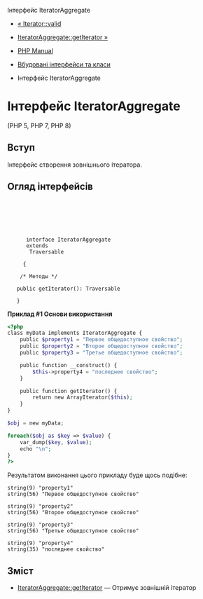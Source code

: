 Інтерфейс IteratorAggregate

-   [« Iterator::valid](iterator.valid.html)
    
-   [IteratorAggregate::getIterator »](iteratoraggregate.getiterator.html)
    
-   [PHP Manual](index.html)
    
-   [Вбудовані інтерфейси та класи](reserved.interfaces.html)
    
-   Інтерфейс IteratorAggregate
    

# Інтерфейс IteratorAggregate

(PHP 5, PHP 7, PHP 8)

## Вступ

Інтерфейс створення зовнішнього ітератора.

## Огляд інтерфейсів

```classsynopsis

     
    

    
     
      interface IteratorAggregate
      extends
       Traversable
     
     {

    /* Методы */
    
   public getIterator(): Traversable

   }
```

**Приклад #1 Основи використання**

```php
<?php
class myData implements IteratorAggregate {
    public $property1 = "Первое общедоступное свойство";
    public $property2 = "Второе общедоступное свойство";
    public $property3 = "Третье общедоступное свойство";

    public function __construct() {
        $this->property4 = "последнее свойство";
    }

    public function getIterator() {
        return new ArrayIterator($this);
    }
}

$obj = new myData;

foreach($obj as $key => $value) {
    var_dump($key, $value);
    echo "\n";
}
?>
```

Результатом виконання цього прикладу буде щось подібне:

```
string(9) "property1"
string(56) "Первое общедоступное свойство"

string(9) "property2"
string(56) "Второе общедоступное свойство"

string(9) "property3"
string(56) "Третье общедоступное свойство"

string(9) "property4"
string(35) "последнее свойство"
```

## Зміст

-   [IteratorAggregate::getIterator](iteratoraggregate.getiterator.html) — Отримує зовнішній ітератор